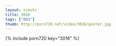 ```yaml
--- 
layout: sieutv
title: 3016
tags: ["003"]
thumb: http://porn720.net/video/3016/poster.jpg
---
```

{% include porn720 key="3016" %} 
